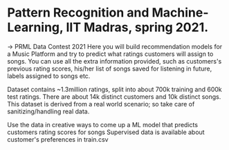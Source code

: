 # Pattern Recognition and Machine-Learning, IIT Madras, spring 2021.

-> PRML Data Contest 2021
Here you will build recommendation models for a Music Platform and try to predict what ratings customers will assign to songs. You can use all the extra information provided, such as customers's previous rating scores, his/her list of songs saved for listening in future, labels assigned to songs etc.

Dataset contains ~1.3million ratings, split into about 700k training and 600k test ratings. There are about 14k distinct customers and 10k distinct songs. This dataset is derived from a real world scenario; so take care of sanitizing/handling real data.

Use the data in creative ways to come up a ML model that predicts customers rating scores for songs Supervised data is available about customer's preferences in train.csv
